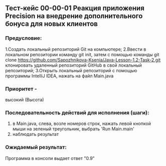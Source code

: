 ## Тест-кейс 00-00-01 Реакция приложения  Precision на внедрение дополнительного бонуса для новых клиентов
### Предусловие:
1.Создать локальный репозиторий Git на компьютере;
2.Ввести в локальном репозитории команду git init, затем с помощью команды git clone https://github.com/Sapozhnikova-Ksenia/Java-Lesson-1.2-Task-2.git клонировать удаленный репозиторий GitHub в свой локальный репозиторий;
3.Открыть локальный репозиторий с помощью программы IntelliJ IDEA, нажать на файл Main.java

### Приоритет -
высокий (Высота)

### Последовательность действий для исполнения (шаги):

1. в Main.java, слева, возле номеров строк, нажать левой кнопкой мыши на зеленый треугольник, выбрать 'Run Main.main'
2. наблюдать результат 

### Ожидаемый результат:
Программа в консоли выдает ответ "0.9"